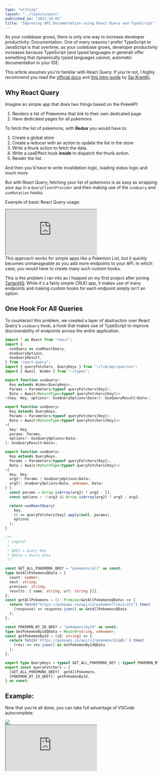 ```yaml
---
type: "writing"
layout: "../layouts/post"
published_on: "2021-10-01"
title: "Improving API Documentation using React Query and TypeScript"
---
```


As your codebase grows, there is only one way to increase developer productivity: Documentation. One of many reasons I prefer TypeScript to JavaScript is that overtime, as your codebase grows, developer productivity increases because TypeScript (and typed languages in general) offer something that dynamically typed languages cannot, automatic documentation in your IDE.

This article assumes you're familiar with React Query. If you're not, I highly recommend you read the [official docs](https://react-query.tanstack.com/docs) and [this intro guide](https://www.kranthicodes.com/getting-started-with-react-query/) by [Sai Kranthi](https://www.kranthicodes.com).

## Why React Query

Imagine an simple app that does two things based on the PokeAPI:

1. Renders a list of Pokemons that link to their own dedicated page
2. Have dedicated pages for all pokemons

To fetch the list of pokemons, with **Redux** you would have to:

1. Create a global store
2. Create a reducer with an action to update the list in the store
3. Write a thunk action to fetch the data.
4. Write a useEffect hook **inside** to dispatch the thunk action.
5. Render the list.

And then you'd have to write invalidation logic, loading status logic and much more.

But with React Query, fetching your list of pokemons is as easy as wrapping your `App` in a `QueryClientProvider` and then making use of the `useQuery` and `useMutation` hooks.

Example of basic React Query usage:

<iframe
  src="https://codesandbox.io/embed/runtime-thunder-uy81c?fontsize=14&hidenavigation=1&theme=dark"
  style={{
    width: "100%",
    height: "500px",
    border: 0,
    borderRadius: "4px",
    overflow: "hidden",
  }}
  title="queryhook-vanilla-demo"
  allow="accelerometer; ambient-light-sensor; camera; encrypted-media; geolocation; gyroscope; hid; microphone; midi; payment; usb; vr; xr-spatial-tracking"
  sandbox="allow-forms allow-modals allow-popups allow-presentation allow-same-origin allow-scripts"
></iframe>

<br />
This approach works for simple apps like a Pokemon List, but it quickly becomes unmanageable as you add more endpoints to your API. In which case, you would have to create many such custom hooks.

This is the problem I ran into as I hopped on my first project after joining [TartanHQ](https://tartanhq.com). While it's a fairly simple CRUD app, it makes use of many endpoints and making custom hooks for each endpoint simply isn't an option.

## One Hook For All Queries

To counteract this problem, we created a layer of abstraction over React Query's `useQuery` hook, a hook that makes use of TypeScript to improve discoverability of endpoints across the entire application.

```tsx:src/hooks/useQuery.ts
import * as React from "react";
import {
  useQuery as useReactQuery,
  UseQueryOptions,
  UseQueryResult,
} from "react-query";
import { queryFetchers, QueryKeys } from "~/lib/api/queries";
import { Await, Widen } from "~/types";

export function useQuery<
  Key extends Widen<QueryKeys>,
  Params = Parameters<typeof queryFetchers[Key]>,
  Data = Await<ReturnType<typeof queryFetchers[Key]>>
>(key: Key, options?: UseQueryOptions<Data>): UseQueryResult<Data>;

export function useQuery<
  Key extends QueryKeys,
  Params = Parameters<typeof queryFetchers[Key]>,
  Data = Await<ReturnType<typeof queryFetchers[Key]>>
>(
  key: Key,
  params: Params,
  options?: UseQueryOptions<Data>
): UseQueryResult<Data>;

export function useQuery<
  Key extends QueryKeys,
  Params = Parameters<typeof queryFetchers[Key]>,
  Data = Await<ReturnType<typeof queryFetchers[Key]>>
>(
  key: Key,
  arg2?: Params | UseQueryOptions<Data>,
  arg3?: UseQueryOptions<Data, unknown, Data>
) {
  const params = Array.isArray(arg2) ? arg2 : [];
  const options = !!arg3 && Array.isArray(arg2) ? arg3 : arg2;

  return useReactQuery(
    key,
    () => queryFetchers[key].apply(null, params),
    options
  );
}
```

```ts:src/lib/api/queries.ts
/**
 * Legend:
 *
 * QKEY = Query Key
 * QData = Query Data
 */

const GET_ALL_POKEMONS_QKEY = "pokemons/all" as const;
type GetAllPokemonsQData = {
  count: number;
  next: string;
  previous: string;
  results: { name: string; url: string }[];
};
const getAllPokemons = (): Promise<GetAllPokemonsQData> => {
  return fetch("https://pokeapi.co/api/v2/pokemon?limit=151").then(
    (response) => response.json() as GetAllPokemonsQData
  );
};

const POKEMON_BY_ID_QKEY = "pokemons/byId" as const;
type GetPokemonByIdQData = Record<string, unknown>;
const getPokemonById = (id: string) => {
  return fetch(`https://pokeapi.co/api/v2/pokemon/${id}/`).then(
    (res) => res.json() as GetPokemonByIdQData
  );
};

export type QueryKeys = typeof GET_ALL_POKEMONS_KEY | typeof POKEMON_BY_ID_QKEY;
export const queryFetchers = {
  [GET_ALL_POKEMONS_QKEY]: getAllPokemons,
  [POKEMON_BY_ID_QKEY]: getPokemonById,
} as const;
```

## Example:

Now that you're all done, you can take full advantage of VSCode autocomplete.

<img src="/static/queryhook-autocomplete.png" />

<br />

<iframe
  src="https://codesandbox.io/embed/queryhook-demo-9mjy3?fontsize=14&hidenavigation=1&module=%2Fsrc%2Fpages%2FIndexPage.tsx&theme=dark"
  style={{
    width: "100%",
    height: "500px",
    border: 0,
    borderRadius: "4px",
    overflow: "hidden",
  }}
  title="queryhook-demo"
  allow="accelerometer; ambient-light-sensor; camera; encrypted-media; geolocation; gyroscope; hid; microphone; midi; payment; usb; vr; xr-spatial-tracking"
  sandbox="allow-forms allow-modals allow-popups allow-presentation allow-same-origin allow-scripts"
></iframe>
